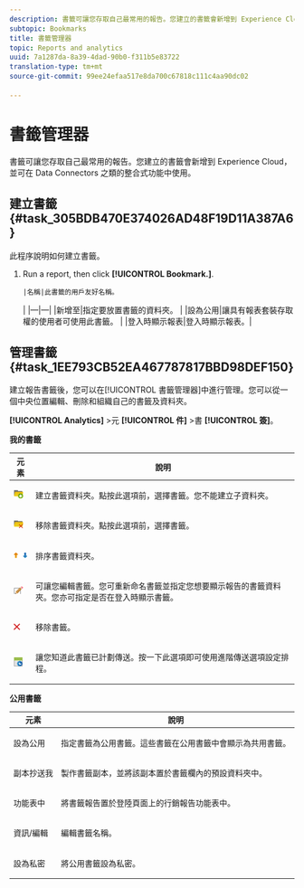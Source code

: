 ```yaml
---
description: 書籤可讓您存取自己最常用的報告。您建立的書籤會新增到 Experience Cloud，並可在 Data Connectors 之類的整合式功能中使用。
subtopic: Bookmarks
title: 書籤管理器
topic: Reports and analytics
uuid: 7a1287da-8a39-4dad-90b0-f311b5e83722
translation-type: tm+mt
source-git-commit: 99ee24efaa517e8da700c67818c111c4aa90dc02

---
```



# 書籤管理器

書籤可讓您存取自己最常用的報告。您建立的書籤會新增到 Experience Cloud，並可在 Data Connectors 之類的整合式功能中使用。

## 建立書籤 {#task_305BDB470E374026AD48F19D11A387A6}

此程序說明如何建立書籤。

<!-- 

t_bookmarks_creating.xml

 -->

1. Run a report, then click **[!UICONTROL Bookmark.]**.

       |名稱|此書籤的用戶友好名稱。
    |
 |—|—|     |新增至|指定要放置書籤的資料夾。
|     |設為公用|讓具有報表套裝存取權的使用者可使用此書籤。
|     |登入時顯示報表|登入時顯示報表。|
   
## 管理書籤 {#task_1EE793CB52EA467787817BBD98DEF150}

建立報告書籤後，您可以在[!UICONTROL 書籤管理器]中進行管理。您可以從一個中央位置編輯、刪除和組織自己的書籤及資料夾。

<!-- 

t_bookmarks_managing.xml

 -->

**[!UICONTROL Analytics]** &gt;元 **[!UICONTROL 件]** &gt;書 **[!UICONTROL 簽]**。

**我的書籤**

<table id="table_D0310F7F4BDB4543B8552525872A0A0C"> 
 <thead> 
  <tr> 
   <th colname="col1" class="entry"> 元素 </th> 
   <th colname="col2" class="entry"> 說明 </th> 
  </tr> 
 </thead>
 <tbody> 
  <tr> 
   <td colname="col1"> <p><img placement="inline"  src="assets/bookmark_create_folder.png" id="image_EA7729575ABA4CA3A3399594941B3441"> </img> </p> </td> 
   <td colname="col2"> <p> 建立書籤資料夾。點按此選項前，選擇書籤。您不能建立子資料夾。 </p> </td> 
  </tr> 
  <tr> 
   <td colname="col1"> <p><img placement="inline"  src="assets/bookmark_delete_folder.png" id="image_AFB6A02475664785BA90485EA289749A"> </img> </p> </td> 
   <td colname="col2"> <p> 移除書籤資料夾。點按此選項前，選擇書籤。 </p> </td> 
  </tr> 
  <tr> 
   <td colname="col1"> <p><img placement="inline"  src="assets/bookmark_sort.png" id="image_8B4BE31182004357890B6532CCE5B2C2"> </img> </p> </td> 
   <td colname="col2"> <p> 排序書籤資料夾。 </p> </td> 
  </tr> 
  <tr> 
   <td colname="col1"> <p><img placement="inline"  src="assets/icon_edit_VideoSharing.png" id="image_5B8C0321ED5848ECBE3AF65514AD9A44"> </img> </p> </td> 
   <td colname="col2"> <p> 可讓您編輯書籤。您可重新命名書籤並指定您想要顯示報告的書籤資料夾。您亦可指定是否在登入時顯示書籤。 </p> </td> 
  </tr> 
  <tr> 
   <td colname="col1"> <p><img placement="inline"  src="assets/icon_delete_VideoSharing.png" id="image_945A859920C44BC08825CC062C10543A"> </img> </p> </td> 
   <td colname="col2"> <p> 移除書籤。 </p> </td> 
  </tr> 
  <tr> 
   <td colname="col1"> <p><img placement="inline"  src="assets/bookmark_schedule.png" id="image_B7B23C1C67F04DF096149DCDF8C0FE5F"> </img> </p> </td> 
   <td colname="col2"> <p> 讓您知道此書籤已計劃傳送。按一下此選項即可使用<span class="wintitle">進階傳送選項</span>設定排程。 </p> </td> 
  </tr> 
 </tbody> 
</table>

**公用書籤**

<table id="table_E89688BD3F724ADB8B2E88CDADB6168E"> 
 <thead> 
  <tr> 
   <th colname="col1" class="entry"> 元素 </th> 
   <th colname="col2" class="entry"> 說明 </th> 
  </tr> 
 </thead>
 <tbody> 
  <tr> 
   <td colname="col1"> 設為公用 </td> 
   <td colname="col2"> <p>指定書籤為公用書籤。這些書籤在<span class="wintitle">公用書籤</span>中會顯示為共用書籤。 </p> </td> 
  </tr> 
  <tr> 
   <td colname="col1"> 副本抄送我 </td> 
   <td colname="col2"> <p>製作書籤副本，並將該副本置於<span class="uicontrol">書籤</span>欄內的預設資料夾中。 </p> </td> 
  </tr> 
  <tr> 
   <td colname="col1"> 功能表中 </td> 
   <td colname="col2"> <p> 將書籤報告置於登陸頁面上的行銷報告功能表中。 </p> </td> 
  </tr> 
  <tr> 
   <td colname="col1"> 資訊/編輯 </td> 
   <td colname="col2"> <p>編輯書籤名稱。 </p> </td> 
  </tr> 
  <tr> 
   <td colname="col1"> 設為私密 </td> 
   <td colname="col2"> <p>將公用書籤設為私密。 </p> </td> 
  </tr> 
 </tbody> 
</table>

